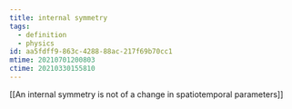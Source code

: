 ```yaml
---
title: internal symmetry
tags:
  - definition
  - physics
id: aa5fdff9-863c-4288-88ac-217f69b70cc1
mtime: 20210701200803
ctime: 20210330155810
---
```


[[An internal symmetry is not of a change in spatiotemporal parameters]]
